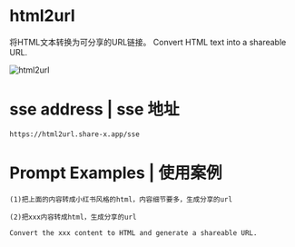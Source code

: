 # html2url
将HTML文本转换为可分享的URL链接。
Convert HTML text into a shareable URL. 

![html2url](https://images.xcan.ai/html-2-url.jpg)

# sse address | sse 地址
```
https://html2url.share-x.app/sse
```

# Prompt Examples | 使用案例
``` prompt
(1)把上面的内容转成小红书风格的html，内容细节要多，生成分享的url

(2)把xxx内容转成html，生成分享的url
```
``` prompt
Convert the xxx content to HTML and generate a shareable URL.
```
